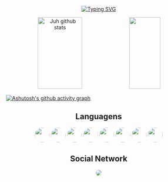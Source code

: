<div align="center">

 [![Typing SVG](https://readme-typing-svg.herokuapp.com/?color=ff91a4&size=35&center=true&vCenter=true&width=1000&lines=HELLO+WORLD;Be+Welcome!;+My+name+is+Júlia;I'm+from+Brazil;I+LIKE+CODING+:%29)](https://git.io/typing-svg)

  <img width="49%" height="195px" src="https://github-readme-stats.vercel.app/api?username=JuJubali&show_icons=true&count_private=true&hide_border=true&title_color=ff91a4&icon_color=ff91a4&text_color=c9d1d9&bg_color=0d1117" alt="Juh github stats" /> 
  <img width="41%" height="195px" src="https://github-readme-stats.vercel.app/api/top-langs/?username=JuJubali&layout=compact&hide_border=true&title_color=ff91a4&text_color=ff91a4&bg_color=0d1117" />
</div>

[![Ashutosh's github activity graph](https://github-readme-activity-graph.vercel.app/graph?username=JuJubali&bg_color=000000&color=ff6bf5&line=e8b0e4&point=ff2ee3&area=true&hide_border=true)](https://github.com/ashutosh00710/github-readme-activity-graph)

</div>

 <div align="center" style="display: inline_block">

## Languagens

<img src="https://cdn.jsdelivr.net/gh/devicons/devicon/icons/javascript/javascript-original.svg" style="border-radius: 30px; height: 40px; width: 40px"/>
<img src="https://cdn.jsdelivr.net/gh/devicons/devicon/icons/html5/html5-original.svg" style="border-radius: 30px; height:40px; width: 40px"/>
<img src="https://cdn.jsdelivr.net/gh/devicons/devicon/icons/css3/css3-original.svg" style="border-radius: 30px; height: 40px; width: 40px"/>
<img src="https://cdn.jsdelivr.net/gh/devicons/devicon/icons/react/react-original.svg"  style="border-radius: 30px; height: 40px; width: 40px"/>
<img src="https://cdn.jsdelivr.net/gh/devicons/devicon/icons/python/python-original.svg" style="border-radius: 30px; height: 40px; width: 40px"/>
<img src="https://cdn.jsdelivr.net/gh/devicons/devicon/icons/c/c-original.svg" style="border-radius: 30px; height: 40px; width: 40px"/>
<img src="https://cdn.jsdelivr.net/gh/devicons/devicon/icons/java/java-original.svg" style="border-radius: 30px; height: 40px; width: 40px"/>          
<img src="https://cdn.jsdelivr.net/gh/devicons/devicon/icons/mysql/mysql-original.svg" style="border-radius: 30px; height: 40px; width: 40px"/>

</di>

<div>
 
## Social Network

<a href="https://www.linkedin.com/in/júlia-junqueira-a4b785271" target="_blank"><img src="https://img.shields.io/badge/-LinkedIn-%230077B5?style=for-the-badge&logo=linkedin&logoColor=white" style="border-radius: 30px" target="_blank"></a> 
 </div>
 

</div>



 
